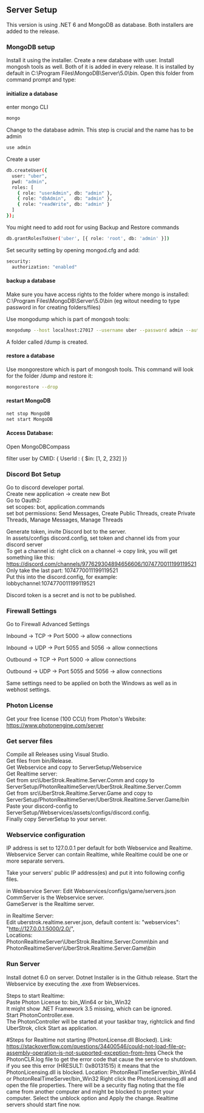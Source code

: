 ## Server Setup

This version is using .NET 6 and MongoDB as database. Both installers are added to the release.

### MongoDB setup

Install it using the installer. Create a new database with user. Install mongosh tools as well. Both of it is added in every release.
It is installed by default in C:\Program Files\MongoDB\Server\5.0\bin. Open this folder from command prompt and type:  

#### initialize a database

enter mongo CLI
```bash 
mongo
```
Change to the database admin. This step is crucial and the name has to be admin
```bash 
use admin
```

Create a user
```bash
db.createUser({   
  user: "uber",    
  pwd: "admin",     
  roles: [    
    { role: "userAdmin", db: "admin" },   
    { role: "dbAdmin",   db: "admin" },     
    { role: "readWrite", db: "admin" }    
  ]    
}); 
```

You might need to add root for using Backup and Restore commands
```bash
db.grantRolesToUser('uber', [{ role: 'root', db: 'admin' }])
```

Set security setting by opening mongod.cfg and add:  
```bash   
security:    
  authorization: "enabled"
```

#### backup a database
Make sure you have access rights to the folder where mongo is installed: C:\Program Files\MongoDB\Server\5.0\bin (eg witout needing to type password in for creating folders/files)

Use mongodump which is part of mongosh tools:
```bash 
mongodump --host localhost:27017 --username uber --password admin --authenticationDatabase admin  
```
A folder called /dump is created.

#### restore a database
Use mongorestore which is part of mongosh tools. This command will look for the folder /dump and restore it:
```bash 
mongorestore --drop   
```

#### restart MongoDB   

  
```bash   
net stop MongoDB     
net start MongoDB     
```
#### Access Database:    
Open MongoDBCompass     

filter user by CMID: { UserId : { $in: [1, 2, 232] }}   

### Discord Bot Setup
Go to discord developer portal.   
Create new application -> create new Bot         
Go to Oauth2:    
set scopes: bot, application.commands    
set bot permissions: Send Messages, Create Public Threads, create Private      Threads,     Manage Messages, Manage Threads     

Generate token, invite Discord bot to the server.        
In assets/configs discord.config, set token and channel ids from your discord server      
To get a channel id: right click on a channel -> copy link, you will get something like this:     
https://discord.com/channels/977629304894656606/1074770011199119521      
Only take the last part: 1074770011199119521      
Put this into the discord.config, for example:     
lobbychannel:1074770011199119521     

Discord token is a secret and is not to be published.

### Firewall Settings

Go to Firewall Advanced Settings

Inbound -> TCP -> Port 5000 -> allow connections

Inbound -> UDP -> Port 5055 and 5056 -> allow connections

Outbound -> TCP -> Port 5000 -> allow connections

Outbound -> UDP -> Port 5055 and 5056 -> allow connections

Same settings need to be applied on both the Windows as well as in webhost settings.

### Photon License

Get your free license (100 CCU) from Photon's Website: https://www.photonengine.com/server

### Get server files
Compile all Releases using Visual Studio.  
Get files from bin/Release.  
Get Webservice and copy to ServerSetup/Webservice   
Get Realtime server:   
Get from src\UberStrok.Realtime.Server.Comm and copy to ServerSetup/PhotonRealtimeServer/UberStrok.Realtime.Server.Comm   
Get from src\UberStrok.Realtime.Server.Game and copy to ServerSetup/PhotonRealtimeServer/UberStrok.Realtime.Server.Game/bin 
Paste your discord-config to ServerSetup/Webservices/assets/configs/discord.config.      
Finally copy ServerSetup to your server.   

### Webservice configuration
IP address is set to 127.0.0.1 per default for both Webservice and Realtime.
Webservice Server can contain Realtime, while Realtime could be one or more separate servers.

Take your servers' public IP address(es) and put it into following config files.

in Webservice Server:
Edit Webservices/configs/game/servers.json   
CommServer is the Webservice server.   
GameServer is the Realtime server.   

in Realtime Server:    
Edit uberstrok.realtime.server.json, default content is: "webservices": "http://127.0.0.1:5000/2.0/",         
Locations:    
PhotonRealtimeServer\UberStrok.Realtime.Server.Comm\bin and    
PhotonRealtimeServer\UberStrok.Realtime.Server.Game\bin         

### Run Server
Install dotnet 6.0 on server. Dotnet Installer is in the Github release.
Start the Webservice by executing the .exe from Webservices.    

Steps to start Realtime:   
Paste Photon License to: bin_Win64 or bin_Win32  
It might show .NET Framework 3.5 missing, which can be ignored.   
Start PhotonController.exe.  
The PhotonController will be started at your taskbar tray, rightclick and find UberStrok, click Start as application.   

#Steps for Realtime not starting (PhotonLicense.dll Blocked).
Link: https://stackoverflow.com/questions/34400546/could-not-load-file-or-assembly-operation-is-not-supported-exception-from-hres
Check the PhotonCLR.log file to get the error code that cause the service to shutdown.
if you see this error (HRESULT: 0x80131515) it means that the PhotonLicensing.dll is blocked.
Location:
PhotonRealTimeServer/bin_Win64 or 
PhotonRealTimeServer/bin_Win32
Right click the PhotonLicensing.dll and open the file properties.
There will be a security flag noting that the file came from another computer and might be blocked to protect your computer.
Select the unblock option and Apply the change.
Realtime servers should start fine now.
